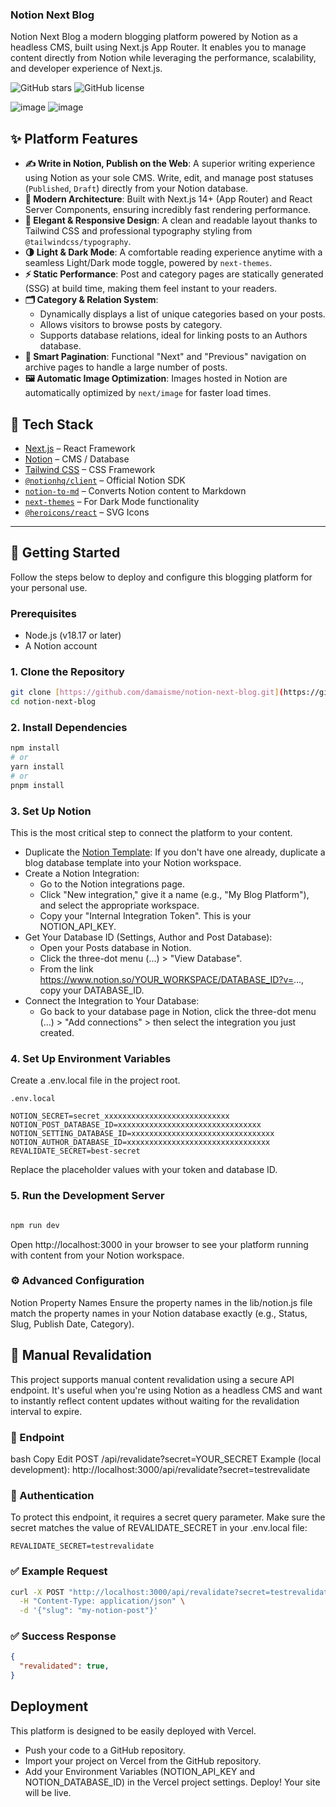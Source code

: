 ### Notion Next Blog
Notion Next Blog a modern blogging platform powered by Notion as a headless CMS, built using Next.js App Router. It enables you to manage content directly from Notion while leveraging the performance, scalability, and developer experience of Next.js.

![GitHub stars](https://img.shields.io/github/stars/damaisme/notion-next-blog?style=social)
![GitHub license](https://img.shields.io/github/license/damaisme/notion-next-blog)

![image](https://github.com/user-attachments/assets/178e8e0f-b34c-49e0-a8e4-8d7c3d2c1a52)
![image](https://github.com/user-attachments/assets/c1a5ff2c-f3e2-4581-93f4-f9056d73efa9)


## ✨ Platform Features

* **✍️ Write in Notion, Publish on the Web**: A superior writing experience using Notion as your sole CMS. Write, edit, and manage post statuses (`Published`, `Draft`) directly from your Notion database.
* **🚀 Modern Architecture**: Built with Next.js 14+ (App Router) and React Server Components, ensuring incredibly fast rendering performance.
* **🎨 Elegant & Responsive Design**: A clean and readable layout thanks to Tailwind CSS and professional typography styling from `@tailwindcss/typography`.
* **🌗 Light & Dark Mode**: A comfortable reading experience anytime with a seamless Light/Dark mode toggle, powered by `next-themes`.
* **⚡️ Static Performance**: Post and category pages are statically generated (SSG) at build time, making them feel instant to your readers.
* **🗂️ Category & Relation System**:
    * Dynamically displays a list of unique categories based on your posts.
    * Allows visitors to browse posts by category.
    * Supports database relations, ideal for linking posts to an Authors database.
* **📄 Smart Pagination**: Functional "Next" and "Previous" navigation on archive pages to handle a large number of posts.
* **🖼️ Automatic Image Optimization**: Images hosted in Notion are automatically optimized by `next/image` for faster load times.

## 🔧 Tech Stack

* [Next.js](https://nextjs.org/) – React Framework
* [Notion](https://notion.so) – CMS / Database
* [Tailwind CSS](https://tailwindcss.com/) – CSS Framework
* [`@notionhq/client`](https://github.com/makenotion/notion-sdk-js) – Official Notion SDK
* [`notion-to-md`](https://github.com/souvikinator/notion-to-md) – Converts Notion content to Markdown
* [`next-themes`](https://github.com/pacocoursey/next-themes) – For Dark Mode functionality
* [`@heroicons/react`](https://heroicons.com/) – SVG Icons

---

## 🚀 Getting Started

Follow the steps below to deploy and configure this blogging platform for your personal use.

### Prerequisites

* Node.js (v18.17 or later)
* A Notion account
  
### 1. Clone the Repository

```bash
git clone [https://github.com/damaisme/notion-next-blog.git](https://github.com/damaisme/notion-next-blog.git)
cd notion-next-blog
```

### 2. Install Dependencies
```Bash
npm install
# or
yarn install
# or
pnpm install
```
### 3. Set Up Notion
This is the most critical step to connect the platform to your content.

- Duplicate the [Notion Template](https://futuristic-seagull-1eb.notion.site/Notion-Next-Blog-212872a4f66280299997e80a3b02d020?source=copy_link): If you don't have one already, duplicate a blog database template into your Notion workspace.
- Create a Notion Integration:
   - Go to the Notion integrations page.
   - Click "New integration," give it a name (e.g., "My Blog Platform"), and select the appropriate workspace.
   - Copy your "Internal Integration Token". This is your NOTION_API_KEY.
- Get Your Database ID (Settings, Author and Post Database):
   - Open your Posts database in Notion.
   - Click the three-dot menu (...) > "View Database".
   - From the link https://www.notion.so/YOUR_WORKSPACE/DATABASE_ID?v=..., copy your DATABASE_ID.
- Connect the Integration to Your Database:
   - Go back to your database page in Notion, click the three-dot menu (...) > "Add connections" > then select the integration you just created.

### 4. Set Up Environment Variables
Create a .env.local file in the project root.
```
.env.local

NOTION_SECRET=secret_xxxxxxxxxxxxxxxxxxxxxxxxxxxx
NOTION_POST_DATABASE_ID=xxxxxxxxxxxxxxxxxxxxxxxxxxxxxxxx
NOTION_SETTING_DATABASE_ID=xxxxxxxxxxxxxxxxxxxxxxxxxxxxxxxx
NOTION_AUTHOR_DATABASE_ID=xxxxxxxxxxxxxxxxxxxxxxxxxxxxxxxx
REVALIDATE_SECRET=best-secret
```
Replace the placeholder values with your token and database ID.

### 5. Run the Development Server
```Bash

npm run dev
```
Open http://localhost:3000 in your browser to see your platform running with content from your Notion workspace.

### ⚙️ Advanced Configuration
Notion Property Names
Ensure the property names in the lib/notion.js file match the property names in your Notion database exactly (e.g., Status, Slug, Publish Date, Category).

## 🔁 Manual Revalidation
This project supports manual content revalidation using a secure API endpoint. It's useful when you're using Notion as a headless CMS and want to instantly reflect content updates without waiting for the revalidation interval to expire.

### 📌 Endpoint
bash
Copy
Edit
POST /api/revalidate?secret=YOUR_SECRET
Example (local development):
http://localhost:3000/api/revalidate?secret=testrevalidate

### 🔐 Authentication
To protect this endpoint, it requires a secret query parameter. Make sure the secret matches the value of REVALIDATE_SECRET in your .env.local file:
```env
REVALIDATE_SECRET=testrevalidate
```
### ✅ Example Request
```bash
curl -X POST "http://localhost:3000/api/revalidate?secret=testrevalidate" \
  -H "Content-Type: application/json" \
  -d '{"slug": "my-notion-post"}'
```
### ✅ Success Response
```json
{
  "revalidated": true,
}
```


## Deployment
This platform is designed to be easily deployed with Vercel.
- Push your code to a GitHub repository.
- Import your project on Vercel from the GitHub repository.
- Add your Environment Variables (NOTION_API_KEY and NOTION_DATABASE_ID) in the Vercel project settings.
Deploy! Your site will be live.
